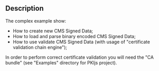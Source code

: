 ## Description

The complex example show:
* How to create new CMS Signed Data;
* How to load and parse binary encoded CMS Signed Data;
* How to use validate CMS Signed Data (with usage of "certificate validation chain engine");

In order to perform correct certificate validation you will need the "CA bundle" (see "Examples" directory for PKIjs project).